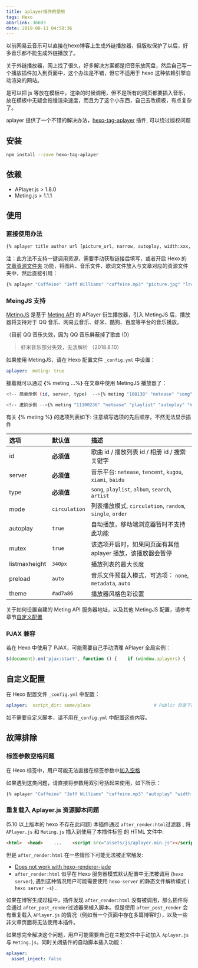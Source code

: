 ```yaml
---
title: aplayer插件的使用
tags: Hexo
abbrlink: 36683
date: 2019-08-11 04:58:36
---
```


以前网易云音乐可以直接在hexo博客上生成外链播放器，但版权保护了以后，好多音乐都不能生成外链播放了。

关于外链播放器，网上找了很久，好多解决方案都是把音乐放网盘，然后自己写一个播放插件加入到页面中，这个办法是不错，但它不适用于 hexo 这种依赖引擎自动渲染的网站。

是可以把 js 等放在模板中，渲染的时候调用，但不是所有的网页都要插入音乐，放在模板中无疑会拖慢渲染速度，而且为了这个小东西，自己去改模板，有点复杂了。

aplayer 提供了一个不错的解决办法，[hexo-tag-aplayer](https://github.com/MoePlayer/hexo-tag-aplayer) 插件, 可以绕过版权问题
<!-- more -->

## 安装

```bash
npm install --save hexo-tag-aplayer
```

## 依赖

- APlayer.js > 1.8.0
- Meting.js > 1.1.1

## 使用

### 直接使用办法

```bash
{% aplayer title author url [picture_url, narrow, autoplay, width:xxx, lrc:xxx] %}
```

注：此方法不支持一键调用资源，需要手动获取链接后填写，或者开启 Hexo 的 [文章资源文件夹](https://hexo.io/zh-cn/docs/asset-folders.html#文章资源文件夹) 功能，将图片、音乐文件、歌词文件放入与文章对应的资源文件夹中，然后直接引用：

```bash
{% aplayer "Caffeine" "Jeff Williams" "caffeine.mp3" "picture.jpg" "lrc:caffeine.txt" %}
```

### MeingJS 支持

[MetingJS](https://github.com/metowolf/MetingJS) 是基于 [Meting API](https://github.com/metowolf/Meting) 的 APlayer 衍生播放器，引入 MetingJS 后，播放器将支持对于 QQ 音乐、网易云音乐、虾米、酷狗、百度等平台的音乐播放。

（目前 QQ 音乐失效，因为 QQ 音乐屏蔽掉了歌曲 ID）

> 虾米音乐部分失效，无法解析 （2018.8.10）

如果使用 MetingJS，请在 Hexo 配置文件 `_config.yml` 中设置：

```yaml
aplayer:  meting: true
```

接着就可以通过 **{**% meting …%**}** 在文章中使用 MetingJS 播放器了：

```bash
<!-- 简单示例 (id, server, type)  -->{% meting "108138" "netease" "song" %}
```

```bash
<!-- 进阶示例 -->{% meting "11100236" "netease" "playlist" "autoplay" "mutex:false" "listmaxheight:340px" "preload:none" "theme:#ad7a86"%}
```


有关 **{**% meting %**}** 的选项列表如下:
注意填写选项的先后顺序，不然无法显示插件

| 选项          | 默认值        | 描述                                                        |
| :------------ | :------------ | :---------------------------------------------------------- |
| id            | **必须值**    | 歌曲 id / 播放列表 id / 相册 id / 搜索关键字                |
| server        | **必须值**    | 音乐平台: `netease`, `tencent`, `kugou`, `xiami`, `baidu`   |
| type          | **必须值**    | `song`, `playlist`, `album`, `search`, `artist`             |
| mode          | `circulation` | 列表播放模式, `circulation`, `random`, `single`, `order`    |
| autoplay      | `true`        | 自动播放，移动端浏览器暂时不支持此功能                      |
| mutex         | `true`        | 该选项开启时，如果同页面有其他 aplayer 播放，该播放器会暂停 |
| listmaxheight | `340px`       | 播放列表的最大长度                                          |
| preload       | `auto`        | 音乐文件预载入模式，可选项： `none`, `metadata`, `auto`     |
| theme         | `#ad7a86`     | 播放器风格色彩设置                                          |

关于如何设置自建的 Meting API 服务器地址，以及其他 MetingJS 配置，请参考章节[自定义配置](https://www.singlelovely.cn/post/a84d1ef1.html#自定义配置30-新功能)

### PJAX 兼容

若在 Hexo 中使用了 PJAX，可能需要自己手动清理 APlayer 全局实例：

```javascript
$(document).on('pjax:start', function () {    if (window.aplayers) {        for (let i = 0; i < window.aplayers.length; i++) {            window.aplayers[i].destroy();        }        window.aplayers = [];    }});
```

## 自定义配置

在 Hexo 配置文件 `_config.yml` 中配置：

```yaml
aplayer:  script_dir: some/place                        # Public 目录下脚本目录路径，默认: 'assets/js'  style_dir: some/place                         # Public 目录下样式目录路径，默认: 'assets/css'  cdn: http://xxx/aplayer.min.js                # 引用 APlayer.js 外部 CDN 地址 (默认不开启)  style_cdn: http://xxx/aplayer.min.css         # 引用 APlayer.css 外部 CDN 地址 (默认不开启)  meting: true                                  # MetingJS 支持  meting_api: http://xxx/api.php                # 自定义 Meting API 地址  meting_cdn: http://xxx/Meing.min.js           # 引用 Meting.js 外部 CDN 地址 (默认不开启)  asset_inject: true                            # 自动插入 Aplayer.js 与 Meting.js 资源脚本, 默认开启  externalLink: http://xxx/aplayer.min.js       # 老版本参数，功能与参数 cdn 相同
```

如不需要自定义脚本，请不用在`_config.yml` 中配置这些内容。

## 故障排除

### 标签参数空格问题

在 Hexo 标签中，用户可能无法直接在标签参数中[加入空格](https://github.com/hexojs/hexo/issues/1455)

如果遇到这类问题，请直接将参数用双引号括起来使用，如下所示：

```bash
{% aplayer "Caffeine" "Jeff Williams" "caffeine.mp3" "autoplay" "width:70%" "lrc:caffeine.txt" %}
```

### 重复载入 Aplayer.js 资源脚本问题

(5.10 以上版本的 hexo 不存在此问题)
本插件通过 `after_render:html`过滤器 , 将 `APlayer.js` 和 `Meting.js` 插入到使用了本插件标签 的 HTML 文件中:

```html
<html>  <head>    ...    <script src="assets/js/aplayer.min.js"></script>    <script src="assets/js/meting.min.js"></script>  </head>  ...</html>
```

但是 `after_render:html` 在一些情形下可能无法被正常触发:

- [Does not work with hexo-renderer-jade](https://github.com/hexojs/hexo-inject/issues/1)
- `after_render:html` 似乎在 Hexo 服务器模式默认配置中无法被调用 (`hexo server`), 遇到这种情况用户可能需要使用 `hexo-server` 的静态文件解析模式 ( `hexo server -s`) .

如果在博客生成过程中，插件发现 `after_render:html` 没有被调用，那么插件将会通过 `after_post_render`过滤器来植入脚本。但是使用 `after_post_render` 会有重复载入 `APlayer.js` 的情况（例如当一个页面中存在多篇博客时），以及一些非文章页面将无法使用本插件。

如果想完全解决这个问题，用户可能需要自己在主题文件中手动加入 `Aplayer.js` 与 `Meting.js`，同时关闭插件的自动脚本插入功能：

```yaml
aplayer:
  asset_inject: false
```


